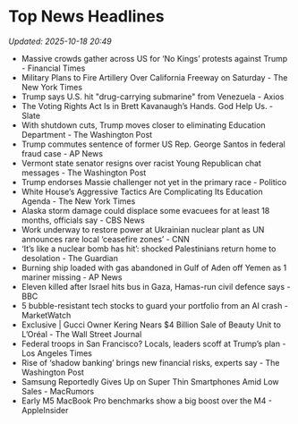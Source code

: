 # Top News Headlines

_Updated: 2025-10-18 20:49_

- Massive crowds gather across US for ‘No Kings’ protests against Trump - Financial Times
- Military Plans to Fire Artillery Over California Freeway on Saturday - The New York Times
- Trump says U.S. hit "drug-carrying submarine" from Venezuela - Axios
- The Voting Rights Act Is in Brett Kavanaugh’s Hands. God Help Us. - Slate
- With shutdown cuts, Trump moves closer to eliminating Education Department - The Washington Post
- Trump commutes sentence of former US Rep. George Santos in federal fraud case - AP News
- Vermont state senator resigns over racist Young Republican chat messages - The Washington Post
- Trump endorses Massie challenger not yet in the primary race - Politico
- White House’s Aggressive Tactics Are Complicating Its Education Agenda - The New York Times
- Alaska storm damage could displace some evacuees for at least 18 months, officials say - CBS News
- Work underway to restore power at Ukrainian nuclear plant as UN announces rare local ‘ceasefire zones’ - CNN
- ‘It’s like a nuclear bomb has hit’: shocked Palestinians return home to desolation - The Guardian
- Burning ship loaded with gas abandoned in Gulf of Aden off Yemen as 1 mariner missing - AP News
- Eleven killed after Israel hits bus in Gaza, Hamas-run civil defence says - BBC
- 5 bubble-resistant tech stocks to guard your portfolio from an AI crash - MarketWatch
- Exclusive | Gucci Owner Kering Nears $4 Billion Sale of Beauty Unit to L’Oréal - The Wall Street Journal
- Federal troops in San Francisco? Locals, leaders scoff at Trump’s plan - Los Angeles Times
- Rise of ‘shadow banking’ brings new financial risks, experts say - The Washington Post
- Samsung Reportedly Gives Up on Super Thin Smartphones Amid Low Sales - MacRumors
- Early M5 MacBook Pro benchmarks show a big boost over the M4 - AppleInsider